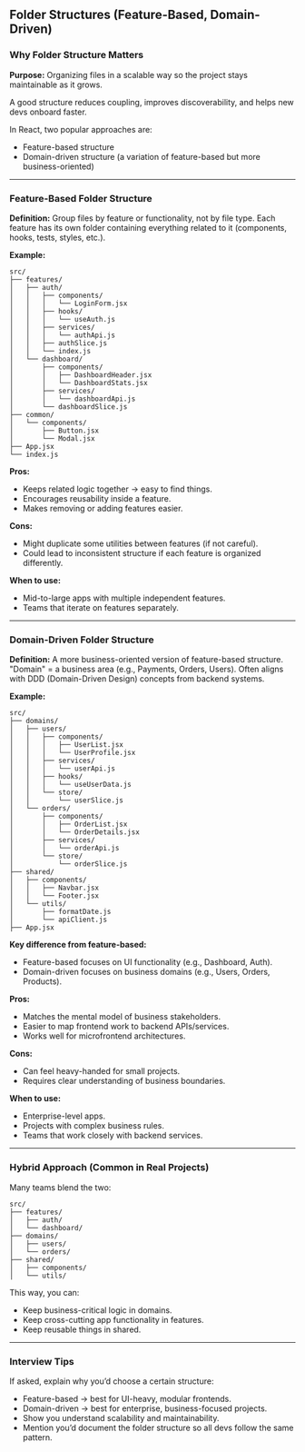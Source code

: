 ## Folder Structures (Feature-Based, Domain-Driven)

### Why Folder Structure Matters

**Purpose:** Organizing files in a scalable way so the project stays maintainable as it grows.

A good structure reduces coupling, improves discoverability, and helps new devs onboard faster.

In React, two popular approaches are:

- Feature-based structure
- Domain-driven structure (a variation of feature-based but more business-oriented)

---

### Feature-Based Folder Structure

**Definition:**
Group files by feature or functionality, not by file type.
Each feature has its own folder containing everything related to it (components, hooks, tests, styles, etc.).

**Example:**

```text
src/
├── features/
│   ├── auth/
│   │   ├── components/
│   │   │   └── LoginForm.jsx
│   │   ├── hooks/
│   │   │   └── useAuth.js
│   │   ├── services/
│   │   │   └── authApi.js
│   │   ├── authSlice.js
│   │   └── index.js
│   └── dashboard/
│       ├── components/
│       │   ├── DashboardHeader.jsx
│       │   └── DashboardStats.jsx
│       ├── services/
│       │   └── dashboardApi.js
│       └── dashboardSlice.js
├── common/
│   └── components/
│       ├── Button.jsx
│       └── Modal.jsx
├── App.jsx
└── index.js
```

**Pros:**

- Keeps related logic together → easy to find things.
- Encourages reusability inside a feature.
- Makes removing or adding features easier.

**Cons:**

- Might duplicate some utilities between features (if not careful).
- Could lead to inconsistent structure if each feature is organized differently.

**When to use:**

- Mid-to-large apps with multiple independent features.
- Teams that iterate on features separately.

---

### Domain-Driven Folder Structure

**Definition:**
A more business-oriented version of feature-based structure.
"Domain" = a business area (e.g., Payments, Orders, Users).
Often aligns with DDD (Domain-Driven Design) concepts from backend systems.

**Example:**

```text
src/
├── domains/
│   ├── users/
│   │   ├── components/
│   │   │   ├── UserList.jsx
│   │   │   └── UserProfile.jsx
│   │   ├── services/
│   │   │   └── userApi.js
│   │   ├── hooks/
│   │   │   └── useUserData.js
│   │   └── store/
│   │       └── userSlice.js
│   └── orders/
│       ├── components/
│       │   ├── OrderList.jsx
│       │   └── OrderDetails.jsx
│       ├── services/
│       │   └── orderApi.js
│       └── store/
│           └── orderSlice.js
├── shared/
│   ├── components/
│   │   ├── Navbar.jsx
│   │   └── Footer.jsx
│   └── utils/
│       ├── formatDate.js
│       └── apiClient.js
├── App.jsx
```

**Key difference from feature-based:**

- Feature-based focuses on UI functionality (e.g., Dashboard, Auth).
- Domain-driven focuses on business domains (e.g., Users, Orders, Products).

**Pros:**

- Matches the mental model of business stakeholders.
- Easier to map frontend work to backend APIs/services.
- Works well for microfrontend architectures.

**Cons:**

- Can feel heavy-handed for small projects.
- Requires clear understanding of business boundaries.

**When to use:**

- Enterprise-level apps.
- Projects with complex business rules.
- Teams that work closely with backend services.

---

### Hybrid Approach (Common in Real Projects)

Many teams blend the two:

```text
src/
├── features/
│   ├── auth/
│   └── dashboard/
├── domains/
│   ├── users/
│   └── orders/
├── shared/
│   ├── components/
│   └── utils/
```

This way, you can:

- Keep business-critical logic in domains.
- Keep cross-cutting app functionality in features.
- Keep reusable things in shared.

---

### Interview Tips

If asked, explain why you’d choose a certain structure:

- Feature-based → best for UI-heavy, modular frontends.
- Domain-driven → best for enterprise, business-focused projects.
- Show you understand scalability and maintainability.
- Mention you’d document the folder structure so all devs follow the same pattern.

